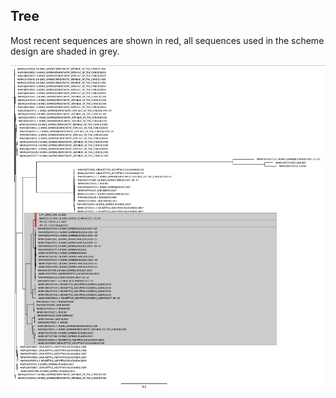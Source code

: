 ## Tree

Most recent sequences are shown in red, all sequences used in the scheme design are shaded in grey.

![Alt text](https://github.com/ChrisgKent/MARV-2023/blob/c2d39e627ddc6619947f31d77d622365e40dd588/tree_rename.png "Tree of included sequences")
